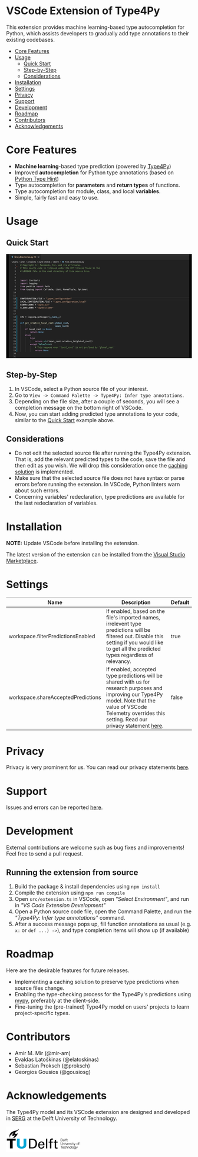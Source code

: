 # VSCode Extension of Type4Py
This extension provides machine learning-based type autocompletion for Python, which assists developers to gradually add type annotations to their existing codebases.

- [Core Features](#core-features)
- [Usage](#usage)
  - [Quick Start](#quick-start)
  - [Step-by-Step](#step-by-step)
  - [Considerations](#considerations)
- [Installation](#installation)
- [Settings](#settings)
- [Privacy](#privacy)
- [Support](#support)
- [Development](#development)
- [Roadmap](#roadmap)
- [Contributors](#contributors)
- [Acknowledgements](#acknowledgements)

# Core Features
- **Machine learning**-based type prediction (powered by [Type4Py](https://github.com/saltudelft/type4py))
- Improved **autocompletion** for Python type annotations (based on [Python Type Hint](https://github.com/njqdev/vscode-python-typehint))
- Type autocompletion for **parameters** and **return types** of functions.
- Type autocompletion for module, class, and local **variables**.
- Simple, fairly fast and easy to use.

# Usage
## Quick Start
![](images/extension-quick-start.gif)

## Step-by-Step
1. In VSCode, select a Python source file of your interest.
2. Go to `View -> Command Palette -> Type4Py: Infer type annotations`.
3. Depending on the file size, after a couple of seconds, you will see a completion message on the bottom right of VSCode.
4. Now, you can start adding predicted type annotations to your code, similar to the [Quick Start](#quick-start) example above. 

## Considerations
- Do not edit the selected source file after running the Type4Py extension. That is, add the relevant predicted types to the code, save the file and then edit as you wish. We will drop this consideration once the [caching solution](#roadmap) is implemented.
- Make sure that the selected source file does not have syntax or parse errors before running the extension. In VSCode, Python linters warn about such errors.
- Concerning variables' redeclaration, type predictions are available for the last redeclaration of variables. 

# Installation
**NOTE:** Update VSCode before installing the extension.

The latest version of the extension can be installed from the [Visual Studio Marketplace](https://marketplace.visualstudio.com/items?itemName=saltud.type4py).

# Settings
| Name 	| Description 	| Default 	|
|---	|---	|---	|
| workspace.filterPredictionsEnabled 	| If enabled, based on the file's imported names, irrelevent type predictions will be filtered out. Disable this setting if you would like to get all the predicted types regardless of relevancy. 	| true 	|
| workspace.shareAcceptedPredictions | If enabled, accepted type predictions will be shared with us for research purposes and improving our Type4Py model. Note that the value of VSCode Telemetry overrides this setting. Read our privacy statement [here](PRIVACY.md). | false

<!-- | workspace.typeCheckEnabled 	| **[NOT SUPPORTED YET!]** If enabled, type checking will be performed for predicted types. This will result in longer waiting times, but will lead to more precise type suggestions. | false 	| -->

# Privacy
Privacy is very prominent for us. You can read our privacy statements [here](PRIVACY.md).

<!-- # Limitations
To accommodate fair use and availability for all users, the extension has currently the following limitations:
- **Rate limit**: 5 requests per hour and 100 requests per day.
- **File size**: Python source files of up to 1K LoC can be processed. -->

<!-- # Known Issues -->

# Support
Issues and errors can be reported [here](https://github.com/saltudelft/type4py-vscode-ext/issues).

# Development
External contributions are welcome such as bug fixes and improvements! Feel free to send a pull request.
## Running the extension from source
1. Build the package & install dependencies using `npm install`
2. Compile the extension using `npm run compile`
3. Open `src/extension.ts` in VSCode, open *"Select Environment"*, and run in *"VS Code Extension Development"*
4. Open a Python source code file, open the Command Palette, and run the *"Type4Py: Infer type annotations"* command. 
5. After a success message pops up, fill function annotations as usual (e.g. `x:` or `def ...) ->`), and type completion items will show up (if available)

# Roadmap
Here are the desirable features for future releases.
- Implementing a caching solution to preserve type predictions when source files change.
- Enabling the type-checking process for the Type4Py's predictions using [mypy](https://github.com/python/mypy), preferably at the client-side.
- Fine-tuning the (pre-trained) Type4Py model on users' projects to learn project-specific types.

# Contributors
- Amir M. Mir (@mir-am)
- Evaldas Latoškinas (@elatoskinas)
- Sebastian Proksch (@proksch)
- Georgios Gousios (@gousiosg)

# Acknowledgements
The Type4Py model and its VSCode extension are designed and developed in [SERG](https://se.ewi.tudelft.nl/) at the Delft University of Technology.

<img src="images/tudlogo.png" alt="TUD_logo" width="200"/>